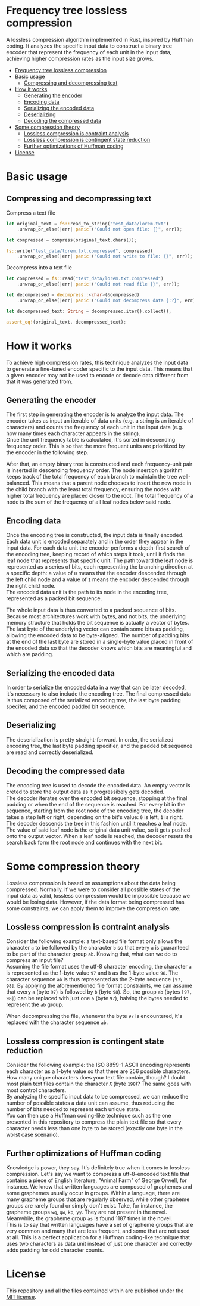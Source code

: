 # Frequency tree lossless compression

A lossless compression algorithm implemented in Rust, inspired by Huffman coding. 
It analyzes the specific input data to construct a binary tree encoder that represent the frequency of each unit in the input data, achieving higher compression rates as the input size grows.

- [Frequency tree lossless compression](#frequency-tree-lossless-compression)
- [Basic usage](#basic-usage)
  - [Compressing and decompressing text](#compressing-and-decompressing-text)
- [How it works](#how-it-works)
  - [Generating the encoder](#generating-the-encoder)
  - [Encoding data](#encoding-data)
  - [Serializing the encoded data](#serializing-the-encoded-data)
  - [Deserializing](#deserializing)
  - [Decoding the compressed data](#decoding-the-compressed-data)
- [Some compression theory](#some-compression-theory)
  - [Lossless compression is contraint analysis](#lossless-compression-is-contraint-analysis)
  - [Lossless compression is contingent state reduction](#lossless-compression-is-contingent-state-reduction)
  - [Further optimizations of Huffman coding](#further-optimizations-of-huffman-coding)
- [License](#license)


# Basic usage

## Compressing and decompressing text

Compress a text file

```rust
let original_text = fs::read_to_string("test_data/lorem.txt")
    .unwrap_or_else(|err| panic!("Could not open file: {}", err));

let compressed = compress(original_text.chars());

fs::write("test_data/lorem.txt.compressed", compressed)
    .unwrap_or_else(|err| panic!("Could not write to file: {}", err));
```

Decompress into a text file

```rust
let compressed = fs::read("test_data/lorem.txt.compressed")
    .unwrap_or_else(|err| panic!("Could not read file {}", err));

let decompressed = decompress::<char>(&compressed)
    .unwrap_or_else(|err| panic!("Could not decompress data {:?}", err));

let decompressed_text: String = decompressed.iter().collect();

assert_eq!(original_text, decompressed_text);
```

# How it works

To achieve high compression rates, this technique analyzes the input data to generate a fine-tuned encoder specific to the input data. This means that a given encoder may not be used to encode or decode data different from that it was generated from.

## Generating the encoder

The first step in generating the encoder is to analyze the input data. The encoder takes as input an iterable of data units (e.g. a string is an iterable of characters) and counts the frequency of each unit in the input data (e.g. how many times each character appears in the string).  
Once the unit frequency table is calculated, it's sorted in descending frequency order. This is so that the more frequent units are prioritized by the encoder in the following step.

After that, an empty binary tree is constructed and each frequency-unit pair is inserted in descending frequency order. The node insertion algorithm keeps track of the total frequency of each branch to maintain the tree well-balanced. This means that a parent node chooses to insert the new node in the child branch with the least total frequency, ensuring the nodes with higher total frequency are placed closer to the root. The total frequency of a node is the sum of the frequency of all leaf nodes below said node.

## Encoding data

Once the encoding tree is constructed, the input data is finally encoded. Each data unit is encoded separately and in the order they appear in the input data. For each data unit the encoder performs a depth-first search of the encoding tree, keeping record of which steps it took, until it finds the leaf node that represents that specific unit. The path toward the leaf node is represented as a series of bits, each representing the branching direction at a specific depth: a value of `0` means that the encoder descended through the left child node and a value of `1` means the encoder descended through the right child node.  
The encoded data unit is the path to its node in the encoding tree, represented as a packed bit sequence.

The whole input data is thus converted to a packed sequence of bits. Because most architectures work with bytes, and not bits, the underlying memory structure that holds the bit sequence is actually a vector of bytes. The last byte of the underlying vector can contain some bits as padding, allowing the encoded data to be byte-aligned. The number of padding bits at the end of the last byte are stored in a single-byte value placed in front of the encoded data so that the decoder knows which bits are meaningful and which are padding.

## Serializing the encoded data

In order to serialize the encoded data in a way that can be later decoded, it's necessary to also include the encoding tree. The final compressed data is thus composed of the serialized encoding tree, the last byte padding specifer, and the encoded padded bit sequence.

## Deserializing

The deserialization is pretty straight-forward. In order, the serialized encoding tree, the last byte padding specifier, and the padded bit sequence are read and correctly deserialized.

## Decoding the compressed data

The encoding tree is used to decode the encoded data. An empty vector is creted to store the output data as it progressibely gets decoded.  
The decoder iterates over the encoded bit sequence, stopping at the final padding or when the end of the sequence is reached. For every bit in the sequence, starting from the root node of the encoding tree, the decoder takes a step left or right, depending on the bit's value: `0` is left, `1` is right. The decoder descends the tree in this fashion until it reaches a leaf node. The value of said leaf node is the original data unit value, so it gets pushed onto the output vector. When a leaf node is reached, the decoder resets the search back form the root node and continues with the next bit.

# Some compression theory

Lossless compression is based on assumptions about the data being compressed. Normally, if we were to consider all possible states of the input data as valid, lossless compression would be impossible because we would be losing data. However, if the data format being compressed has some constraints, we can apply them to improve the compression rate.  

## Lossless compression is contraint analysis

Consider the following example: a text-based file format only allows the character `a` to be followed by the character `b` so that every `a` is guaranteed to be part of the character group `ab`. Knowing that, what can we do to compress an input file?  
Assuming the file format uses the utf-8 character encoding, the character `a` is represented as the 1-byte value `97` and `b` as the 1-byte value `98`. The character sequence `ab` is thus represented as the 2-byte sequence `[97, 98]`. By applying the aforementioned file format constraints, we can assume that every `a` (byte `97`) is followed by `b` (byte `98`). So, the group `ab` (bytes `[97, 98]`) can be replaced with just one `a` (byte `97`), halving the bytes needed to represent the `ab` group.

When decompressing the file, whenever the byte `97` is encountered, it's replaced with the character sequence `ab`.

## Lossless compression is contingent state reduction

Consider the following example: the ISO 8859-1 ASCII encoding represents each character as a 1-byte value so that there are 256 possible characters. How many unique characters does your text file contain, though? I doubt most plain text files contain the character `Æ` (byte `198`)? The same goes with most control characters.  
By analyzing the specific input data to be compressed, we can reduce the number of possible states a data unit can assume, thus reducing the number of bits needed to represent each unique state.  
You can then use a Huffman coding-like technique such as the one presented in this repository to compress the plain text file so that every character needs less than one byte to be stored (exactly one byte in the worst case scenario).

## Further optimizations of Huffman coding

Knowledge is power, they say. It's definitely true when it comes to lossless compression. Let's say we want to compress a utf-8-encoded text file that contains a piece of English literature, "Animal Farm" of George Orwell, for instance. We know that written languages are composed of graphemes and some graphemes usually occur in groups. Within a language, there are many grapheme groups that are regularly observed, while other grapheme groups are rarely found or simply don't exist. Take, for instance, the grapheme groups `wq`, `qw`, `kp`, `yy`. They are not present in the novel. Meanwhile, the grapheme group `as` is found 1187 times in the novel.  
This is to say that written languages have a set of grapheme groups that are very common and many that are less frequent, and some that are not used at all. This is a perfect application for a Huffman coding-like technique that uses two characters as data unit instead of just one character and correctly adds padding for odd character counts.

# License

This repository and all the files contained within are published under the [MIT license](LICENSE).

